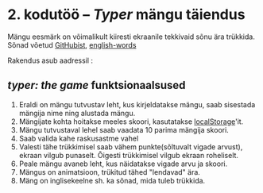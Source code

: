 # 2. kodutöö – *Typer* mängu täiendus

Mängu eesmärk on võimalikult kiiresti ekraanile tekkivaid sõnu ära trükkida. Sõnad võetud [GitHubist](https://github.com/dwyl/english-words), [english-words](https://github.com/dwyl/english-words/blob/master/words.txt)

Rakendus asub aadressil :  

## *typer: the game* funktsionaalsused

1. Eraldi on mängu tutvustav leht, kus kirjeldatakse mängu, saab sisestada mängija nime ning alustada mängu.
1. Mängijate kohta hoitakse meeles skoori, kasutatakse [localStorage](https://www.w3schools.com/html/html5_webstorage.asp)'it.
1. Mängu tutvustaval lehel saab vaadata 10 parima mängija skoori.
1. Saab valida kahe raskusastme vahel
1. Valesti tähe trükkimisel saab vähem punkte(sõltuvalt vigade arvust), ekraan vilgub punaselt. Õigesti trükkimisel vilgub ekraan roheliselt.
1. Peale mängu avaneb leht, kus näidatakse vigade arvu ja skoori.
1. Mängus on animatsioon, trükitud tähed "lendavad" ära.
1. Mäng on inglisekeelne sh. ka sõnad, mida tuleb trükkida. 
